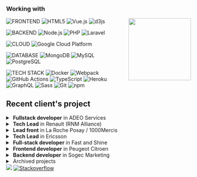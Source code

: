 ### Working with
<img height="170" align="right" src="https://github-readme-stats.vercel.app/api?username=danieltorscho&count_private=true&include_all_commits=true" />
<p>
  <img alt="FRONTEND" src="https://img.shields.io/badge/-FRONTEND:-555?style=for-the-badge&logoColor=white" />
  <img alt="HTML5" src="https://img.shields.io/badge/-HTML5-E34F26?style=for-the-badge&logo=html5&logoColor=white" />
  <img alt="Vue.js" src="https://img.shields.io/badge/-Vue.js-42b883?style=for-the-badge&logo=vue.js&logoColor=white" />
  <img alt="d3js" src="https://img.shields.io/badge/-D3.js-F9A03C?style=for-the-badge&logo=d3.js&logoColor=white" />
</p>
<p>
  <img alt="BACKEND" src="https://img.shields.io/badge/-BACKEND:-555?style=for-the-badge&logoColor=white" />
  <img alt="Node.js" src="https://img.shields.io/badge/-Node.js-43853d?style=for-the-badge&logo=Node.js&logoColor=white" />
  <img alt="PHP" src="https://img.shields.io/badge/-PHP-777bb3?style=for-the-badge&logo=php&logoColor=white" />
  <img alt="Laravel" src="https://img.shields.io/badge/-Laravel-e83729?style=for-the-badge&logo=laravel&logoColor=white" />
</p>
<p>
  <img alt="CLOUD" src="https://img.shields.io/badge/-CLOUD:-555?style=for-the-badge&logoColor=white" />
  <img alt="Google Cloud Platform" src="https://img.shields.io/badge/-Google_Cloud_Platform-1a73e8?style=for-the-badge&logo=google-cloud&logoColor=white" />
</p>
<p>
  <img alt="DATABASE" src="https://img.shields.io/badge/-DATABASE:-555?style=for-the-badge&logoColor=white" />
  <img alt="MongoDB" src="https://img.shields.io/badge/-MongoDB-13aa52?style=for-the-badge&logo=mongodb&logoColor=white" />
  <img alt="MySQL" src="https://img.shields.io/badge/-MySQL-007979?style=for-the-badge&logo=mysql&logoColor=white" />
  <img alt="PostgreSQL" src="https://img.shields.io/badge/-Postgre-32648c?style=for-the-badge&logo=postgresql&logoColor=white" />
</p>
<p>
  <img alt="TECH STACK" src="https://img.shields.io/badge/-TECH STACK:-555?style=flat-square&logoColor=white" />
  <img alt="Docker" src="https://img.shields.io/badge/-Docker-46a2f1?style=flat-square&logo=docker&logoColor=white" />
  <img alt="Webpack" src="https://img.shields.io/badge/-Webpack-8DD6F9?style=flat-square&logo=webpack&logoColor=white" />
  <img alt="GitHub Actions" src="https://img.shields.io/badge/-Github_Actions-2088FF?style=flat-square&logo=github-actions&logoColor=white" />
  <img alt="TypeScript" src="https://img.shields.io/badge/-TypeScript-007ACC?style=flat-square&logo=typescript&logoColor=white" />
  <img alt="Heroku" src="https://img.shields.io/badge/-Heroku-430098?style=flat-square&logo=heroku&logoColor=white" />
  <img alt="GraphQL" src="https://img.shields.io/badge/-GraphQL-E10098?style=flat-square&logo=graphql&logoColor=white" />
  <img alt="Sass" src="https://img.shields.io/badge/-Sass-CC6699?style=flat-square&logo=sass&logoColor=white" />
  <img alt="Git" src="https://img.shields.io/badge/-Git-F05032?style=flat-square&logo=git&logoColor=white" />
  <img alt="npm" src="https://img.shields.io/badge/-NPM-CB3837?style=flat-square&logo=npm&logoColor=white" />
</p>

## Recent client's project

<details>
  <summary>&nbsp;<b>Fullstack developer</b> in ADEO Services</summary>
  &nbsp;
  <table>
    <tr>
      <td><img src="https://user-images.githubusercontent.com/726563/137220305-e5a980c4-bfbf-4562-abb5-685b5eab3bd3.png"></td>
      <td>
        <b>Project:</b> Marketplace Cloud services<br>
        <b>Client:</b> ADEO<br>
        <b>Mission:</b> Development of Cloud functions and microservices<br>
        <b>Stack:</b> Node.js / Vue.js / Kafka / PubSub / GCP / NoSQL / Cloud Storage / TDD / BDD / GitHub Actions / GCP Cloud Engine / GCP Cloud Compute / GCP Cloud run<br>
      </td>
    </tr>
  </table>
  <p>
    Creating a cloud service for categorizing the products across multiple e-commerce platforms. Distribution the data between various servers.
  </p>
  <ul>
    <li>Cloud functions development</li>
    <li>Integration with Google Cloud Platform</li>
    <li>Front-end application for internal operators</li>
    <li>Database transactions optimization.</li>
    <li>Progressive code refactoring + code coverage with functional and unit tests</li>
    <li>Microservices development, establishing communication between all services.</li>
  </ul>
</details>

<details>
  <summary>&nbsp;<b>Tech Lead</b> in Renault (RNM Alliance)</summary>
  &nbsp;
  <table>
    <tr>
      <td><img src="https://user-images.githubusercontent.com/726563/137168176-b9c889f8-8781-4ade-90cd-a7b02ad1f41f.png" style="width: 200px;height: auto; float: left;"></td>
      <td>
        <b>Project:</b> In-Vehicle Infotainment system applications<br>
        <b>Client:</b> Renault Nissan Mitsubishi Alliance<br>
        <b>Mission:</b> Developping apps for new AIVI (Advanced In-Vehicle Infotainment) system<br>
        <b>Stack:</b> Node.js / Vue.js / JS / Media API / Obigo Automotive SDK / PubSub<br>
      </td>
    </tr>
  </table>
  <p>
    Développement d'une nouvelle version d'IVI (In-Vehicle Infotaiment)
    pour l'alliance Renault - Nissan - Mitsubishi. Développement des applications
    online (microservices) pour l'automobile.
  </p>
  <ul>
    <li>Mettre en place des bonnes pratiques de la collaboration en méthodologie Agile (Scrum et Kanban)</li>
    <li>Développement des applications native</li>
    <li>Mise en place des pratiques de DevOps</li>
    <li>Intégration du workflow de développement en mode TDD (Test Driven Development)</li>
    <li>Intégration des tests unitaires, des tests fonctionnels et des tests Frontends (End to End)</li>
    <li>Mettre en place l'environnement de dev</li>
    <li>Animation de l'équipe des devs et l'avancement des projets</li>
    <li>Réfactoring du code progressive</li>
    <li>Développement de microservice SA, centralisation des intéractions avec un système IVI</li>
    <li>Determiné des blocages dans le systèm, amelioration dans l'environnement de dev</li>
  </ul>
</details>

<details>
  <summary>&nbsp;<b>Lead front</b> in La Roche Posay / 1000Mercis </summary>
  &nbsp;
  <table>
    <tr>
      <td><img src="https://user-images.githubusercontent.com/726563/137191648-69f0afb4-3d01-40f3-8397-d095dc17eb6c.png" style="width: 200px;height: auto; float: left;"></td>
      <td>
        <b>Project:</b> SpotScan EFFACLAR<br>
        <b>Client:</b> La Roche Posay / L'Oreal / 1000Mercis<br>
        <b>Mission:</b> Development of the PWA Application for scanning the face skin via Camera.<br>
        <b>Stack:</b> Vue.js / Node.js / JS / Media API / i18n<br>
      </td>
    </tr>
  </table>
</details>

<details>
  <summary>&nbsp;<b>Tech Lead</b> in Ericsson</summary>
  &nbsp;
  <table>
    <tr>
      <td><img src="https://user-images.githubusercontent.com/726563/137208497-1b0d91d1-0906-494c-8b75-83ea8896c306.png" style="width: 200px;height: auto; float: left;"></td>
      <td>
        <b>Project:</b> Hyperion - Alarm management system for Operators<br>
        <b>Client:</b> Télédiffusion de France TDF<br>
        <b>Mission:</b> Creating a new system of Alarm management system for Operators.<br>
        <b>Stack:</b> Vue.js / Node.js / PHP / Laravel / Kafka / Websocket / Azure<br>
      </td>
    </tr>
  </table>
</details>

<details>
  <summary>&nbsp;<b>Full-stack developer</b> in Fast and Shine</summary>
  &nbsp;
  <table>
    <tr>
      <td><img src="https://user-images.githubusercontent.com/726563/137216501-e5574d25-6f6e-4454-876d-ee350cd46b6d.png" style="width: 200px;height: auto; float: left;"></td>
      <td>
        <b>Project:</b> Monitoring system for the apps<br>
        <b>Client:</b> Fast and Shine<br>
        <b>Mission:</b> Creating an application and monitoring system for Orders, Clients, Partners management.<br>
        <b>Stack:</b> Laravel 5 / Blade Templating / PHP / HTML / LESS / CSS / JS / Node.js / Bootstrap / Responsive / Gulp / GIT / WebServices / RESTful API / Hubspot API / Google Analytics / Yandex Metric / Google Analytics Events / Google Analytics Goals / SEO<br>
      </td>
    </tr>
  </table>
</details>

<details>
  <summary>&nbsp;<b>Frontend developer</b> in Peugeot Citroen</summary>
  &nbsp;
  <table>
    <tr>
      <td><img src="https://user-images.githubusercontent.com/726563/137219289-afccd4e7-a1c4-4b36-96f9-114a809d622a.png"></td>
      <td>
        <b>Project:</b> PSA Groupe DSII<br>
        <b>Client:</b> PSA Groupe<br>
        <b>Mission:</b> Widget development for all projects.<br>
        <b>Stack:</b> Symfony 2 / Twig Templating / PHP / HTML / LESS / CSS / JS / Node.js / Bootstrap / Responsive / Gulp / SVN<br>
      </td>
    </tr>
  </table>
</details>

<details>
  <summary>&nbsp;<b>Backend developer</b> in Sogec Marketing</summary>
  &nbsp;
  <table>
    <tr>
      <td><img src="https://user-images.githubusercontent.com/726563/137219568-c92a79c8-a71a-425c-8a3c-27e4df460982.png"></td>
      <td>
        <b>Project:</b> Digital Vouchers platform<br>
        <b>Client:</b> La Poste - Sogec Digital<br>
        <b>Mission:</b> Development of a payment platform for digital vouchers across offline stores.<br>
        <b>Stack:</b> PHP / API / WebServices / RESTful / SOAP/XML / MySQL / Database Integrity / CodeIgniter 2 / SVN<br>
      </td>
    </tr>
  </table>
</details>

<details>
  <summary>&nbsp;Archived projects</summary>
  &nbsp;
  <ul>
    <li>MC AUTO 91 - Achat Vente Entretien</li>
    <li>Bureau de Traduction</li>
    <li>Alena Scade - Project Manager</li>
    <li>Doskaa</li>
    <li>Ajurveda Kalendula - Slovakia</li>
    <li>GazetFR</li>
    <li>CodeIgniter 2.x Template Library</li>
    <li>Kizlyar.sk 3.0 - Official distributor of Kizlyar knives in Slovak Republic</li>
    <li>S&M Cars</li>
    <li>Groupon Voyages</li>
    <li>Box Club Stavbár Nitra - Official BCS Nitra page</li>
    <li>Ekaterina Ponomareva Diary - Photographer's photoblog</li>
    <li>Ecotour.com - 1ère agence de voyages lowcost</li>
    <li>Govoyages - Séjours</li>
    <li>Rabota.fr - Advertisement board</li>
    <li>Westfinreal Leasing s.r.o.</li>
    <li>Société Générale - Vidéos recrutement</li>
    <li>Slovak Amateur Boxing Association (SABA)</li>
    <li>Baranik.sk - Selling of Honey and Bee products</li>
    <li>SARL Markiz - Tour and Tourism</li>
    <li>Stylissimo</li>
    <li>Stroj.sk - Constrution and Engineering</li>
    <li>Moje Taxi s.r.o. - Cheapest Taxi services in region of Nitra</li>
    <li>Kizlyar.sk 2.0 - Official distributor of Kizlyar knives in Slovak Republic</li>
    <li>Gracie Barra Pitbull Nitra - Brazilian Jiu-Jitsu and Grappling Vale Tudo</li>
    <li>WFR Taxi - Luxury international taxi and transport services</li>
  </ul>
</details>

<img src="https://github-profile-trophy.vercel.app/?username=danieltorscho&column=7"/>

<a href="https://stackoverflow.com/users/884143/aspirinemaga?tab=profile">
  <img src="https://img.shields.io/stackexchange/stackoverflow/r/884143?color=orange" alt="Stackoverflow">
</a>

